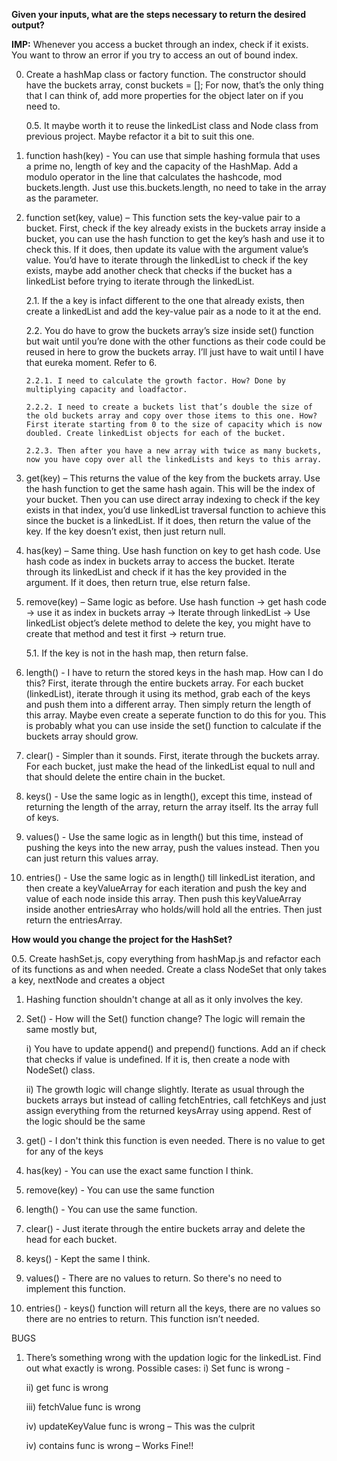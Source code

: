 **Given your inputs, what are the steps necessary to return the desired output?**

**IMP:** Whenever you access a bucket through an index, check if it exists. You want to throw an error if you try to access an out of bound index.

0.  Create a hashMap class or factory function. The constructor should have the buckets array, const buckets = []; For now, that’s the only thing that I can think of, add more properties for the object later on if you need to.

    0.5. It maybe worth it to reuse the linkedList class and Node class from previous project. Maybe refactor it a bit to suit this one.

1.  function hash(key) - You can use that simple hashing formula that uses a prime no, length of key and the capacity of the HashMap. Add a modulo operator in the line that calculates the hashcode, mod buckets.length. Just use this.buckets.length, no need to take in the array as the parameter.

2.  function set(key, value) – This function sets the key-value pair to a bucket. First, check if the key already exists in the buckets array inside a bucket, you can use the hash function to get the key’s hash and use it to check this. If it does, then update its value with the argument value’s value. You’d have to iterate through the linkedList to check if the key exists, maybe add another check that checks if the bucket has a linkedList before trying to iterate through the linkedList.

    2.1. If the a key is infact different to the one that already exists, then create a linkedList and add the key-value pair as a node to it at the end.

    2.2. You do have to grow the buckets array’s size inside set() function but wait until you’re done with the other functions as their code could be reused in here to grow the buckets array. I’ll just have to wait until I have that eureka moment. Refer to 6.

        2.2.1. I need to calculate the growth factor. How? Done by multiplying capacity and loadfactor.

        2.2.2. I need to create a buckets list that’s double the size of the old buckets array and copy over those items to this one. How? First iterate starting from 0 to the size of capacity which is now doubled. Create linkedList objects for each of the bucket.

        2.2.3. Then after you have a new array with twice as many buckets, now you have copy over all the linkedLists and keys to this array.

3.  get(key) – This returns the value of the key from the buckets array. Use the hash function to get the same hash again. This will be the index of your bucket. Then you can use direct array indexing to check if the key exists in that index, you’d use linkedList traversal function to achieve this since the bucket is a linkedList. If it does, then return the value of the key. If the key doesn’t exist, then just return null.

4.  has(key) – Same thing. Use hash function on key to get hash code. Use hash code as index in buckets array to access the bucket. Iterate through its linkedList and check if it has the key provided in the argument. If it does, then return true, else return false.

5.  remove(key) – Same logic as before. Use hash function → get hash code → use it as index in buckets array → Iterate through linkedList → Use linkedList object’s delete method to delete the key, you might have to create that method and test it first → return true.

    5.1. If the key is not in the hash map, then return false.

6.  length() - I have to return the stored keys in the hash map. How can I do this? First, iterate through the entire buckets array. For each bucket (linkedList), iterate through it using its method, grab each of the keys and push them into a different array. Then simply return the length of this array. Maybe even create a seperate function to do this for you. This is probably what you can use inside the set() function to calculate if the buckets array should grow.

7.  clear() - Simpler than it sounds. First, iterate through the buckets array. For each bucket, just make the head of the linkedList equal to null and that should delete the entire chain in the bucket.

8.  keys() - Use the same logic as in length(), except this time, instead of returning the length of the array, return the array itself. Its the array full of keys.

9.  values() - Use the same logic as in length() but this time, instead of pushing the keys into the new array, push the values instead. Then you can just return this values array.

10. entries() - Use the same logic as in length() till linkedList iteration, and then create a keyValueArray for each iteration and push the key and value of each node inside this array. Then push this keyValueArray inside another entriesArray who holds/will hold all the entries. Then just return the entriesArray.

**How would you change the project for the HashSet?**

0.5. Create hashSet.js, copy everything from hashMap.js and refactor each of its functions as and when needed. Create a class NodeSet that only takes a key, nextNode and creates a object

1. Hashing function shouldn't change at all as it only involves the key.

2. Set() - How will the Set() function change? The logic will remain the same mostly but,

   i) You have to update append() and prepend() functions. Add an if check that checks if value is undefined. If it is, then create a node with NodeSet() class.

   ii) The growth logic will change slightly. Iterate as usual through the buckets arrays but instead of calling fetchEntries, call fetchKeys and just assign everything from the returned keysArray using append. Rest of the logic should be the same

3. get() - I don't think this function is even needed. There is no value to get for any of the keys

4. has(key) - You can use the exact same function I think.

5. remove(key) - You can use the same function

6. length() - You can use the same function.

7. clear() - Just iterate through the entire buckets array and delete the head for each bucket.

8. keys() - Kept the same I think.

9. values() - There are no values to return. So there's no need to implement this function.

10. entries() - keys() function will return all the keys, there are no values so there are no entries to return. This function isn’t needed.

BUGS

1. There’s something wrong with the updation logic for the linkedList. Find out what exactly is wrong. Possible cases:
   i) Set func is wrong -

   ii) get func is wrong

   iii) fetchValue func is wrong

   iv) updateKeyValue func is wrong – This was the culprit

   iv) contains func is wrong – Works Fine!!
